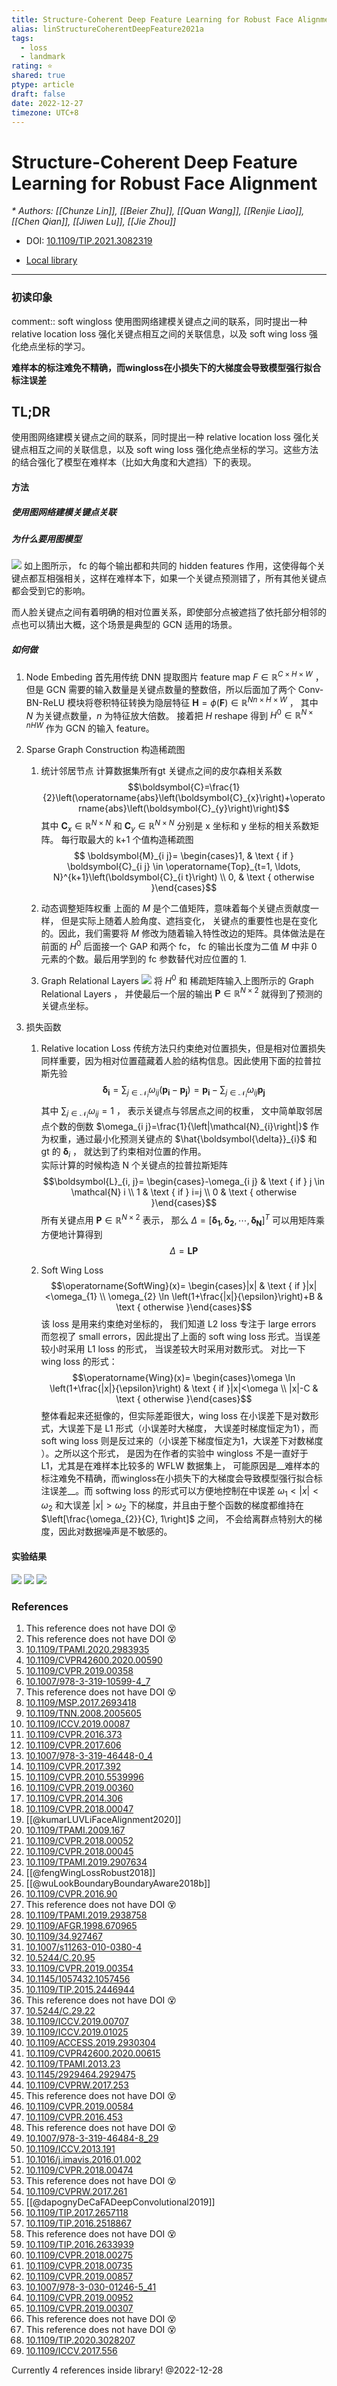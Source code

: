 ```yaml
---
title: Structure-Coherent Deep Feature Learning for Robust Face Alignment
alias: linStructureCoherentDeepFeature2021a
tags:
  - loss
  - landmark
rating: ⭐
shared: true
ptype: article
draft: false
date: 2022-12-27
timezone: UTC+8
---
```



# Structure-Coherent Deep Feature Learning for Robust Face Alignment
<cite>* Authors: [[Chunze Lin]], [[Beier Zhu]], [[Quan Wang]], [[Renjie Liao]], [[Chen Qian]], [[Jiwen Lu]], [[Jie Zhou]]</cite>

* DOI: [10.1109/TIP.2021.3082319](https://doi.org/10.1109/TIP.2021.3082319)

* [Local library](zotero://select/items/1_ZV23WLUC)

***

### 初读印象

comment:: soft wingloss 使用图网络建模关键点之间的联系，同时提出一种 relative location loss 强化关键点相互之间的关联信息，以及 soft wing loss 强化绝点坐标的学习。


__难样本的标注难免不精确，而wingloss在小损失下的大梯度会导致模型强行拟合标注误差__

## TL;DR

使用图网络建模关键点之间的联系，同时提出一种 relative location loss 强化关键点相互之间的关联信息，以及 soft wing loss 强化绝点坐标的学习。这些方法的结合强化了模型在难样本（比如大角度和大遮挡）下的表现。

#### 方法
##### 使用图网络建模关键点关联
##### 为什么要用图模型
![](https://markdown-imagebed.oss-cn-beijing.aliyuncs.com/imgs/202205162319978.png)
如上图所示， fc 的每个输出都和共同的 hidden features 作用，这使得每个关键点都互相强相关，这样在难样本下，如果一个关键点预测错了，所有其他关键点都会受到它的影响。

而人脸关键点之间有着明确的相对位置关系，即使部分点被遮挡了依托部分相邻的点也可以猜出大概，这个场景是典型的 GCN 适用的场景。

##### 如何做
1. Node Embeding
	首先用传统 DNN 提取图片 feature map $F \in \mathbb{R}^{C \times H \times W}$ ， 但是 GCN 需要的输入数量是关键点数量的整数倍，所以后面加了两个 Conv-BN-ReLU 模块将卷积特征转换为隐层特征 $\boldsymbol{H}=\phi(\boldsymbol{F}) \in \mathbb{R}^{N n \times H \times W}$ ， 其中 $N$ 为关键点数量，$n$ 为特征放大倍数。 接着把 $H$ reshape 得到 $H^0 \in \mathbb{R}^{N \times n H W}$ 作为 GCN 的输入 feature。

2. Sparse Graph Construction 构造稀疏图
	1. 统计邻居节点
		计算数据集所有gt 关键点之间的皮尔森相关系数
		$$\boldsymbol{C}=\frac{1}{2}\left(\operatorname{abs}\left(\boldsymbol{C}_{x}\right)+\operatorname{abs}\left(\boldsymbol{C}_{y}\right)\right)$$
		其中 $\boldsymbol{C}_{x} \in \mathbb{R}^{N \times N}$ 和 $\boldsymbol{C}_{y} \in \mathbb{R}^{N \times N}$ 分别是 x 坐标和 y 坐标的相关系数矩阵。
		每行取最大的 k+1 个值构造稀疏图
		$$
\boldsymbol{M}_{i j}= \begin{cases}1, & \text { if } \boldsymbol{C}_{i j} \in \operatorname{Top}_{t=1, \ldots, N}^{k+1}\left(\boldsymbol{C}_{i t}\right) \\ 0, & \text { otherwise }\end{cases}$$

   2. 动态调整矩阵权重
	   上面的 $M$ 是个二值矩阵，意味着每个关键点贡献度一样， 但是实际上随着人脸角度、遮挡变化， 关键点的重要性也是在变化的。因此，我们需要将 $M$ 修改为随着输入特性改边的矩阵。具体做法是在前面的 $H^0$ 后面接一个 GAP 和两个 fc， fc 的输出长度为二值 $M$ 中非 0 元素的个数。最后用学到的 fc 参数替代对应位置的 1.
   3. Graph Relational Layers
	   ![](https://markdown-imagebed.oss-cn-beijing.aliyuncs.com/imgs/202205170007985.png)
	   将 $H^0$ 和 稀疏矩阵输入上图所示的 Graph Relational Layers ， 并使最后一个层的输出 $\boldsymbol{P} \in \mathbb{R}^{N \times 2}$ 就得到了预测的关键点坐标。
	   
3. 损失函数
	1. Relative location Loss
		传统方法只约束绝对位置损失，但是相对位置损失同样重要，因为相对位置蕴藏着人脸的结构信息。因此使用下面的拉普拉斯先验
		$$\boldsymbol{\delta}_{\boldsymbol{i}}=\sum_{j \in \mathcal{N}_{i}} \omega_{i j}\left(\boldsymbol{p}_{\boldsymbol{i}}-\boldsymbol{p}_{\boldsymbol{j}}\right)=\boldsymbol{p}_{\boldsymbol{i}}-\sum_{j \in \mathcal{N}_{i}} \omega_{i j} \boldsymbol{p}_{\boldsymbol{j}} $$
		其中 $\sum_{j \in \mathcal{N}_{i}} \omega_{i j}=1$ ， 表示关键点与邻居点之间的权重， 文中简单取邻居点个数的倒数 $\omega_{i j}=\frac{1}{\left|\mathcal{N}_{i}\right|}$ 作为权重，通过最小化预测关键点的 $\hat{\boldsymbol{\delta}}_{i}$ 和 gt 的 $\boldsymbol{\delta}_{i}$ ， 就达到了约束相对位置的作用。	
		实际计算的时候构造 N 个关键点的拉普拉斯矩阵 
		$$\boldsymbol{L}_{i, j}= \begin{cases}-\omega_{i j} & \text { if } j \in \mathcal{N} i \\ 1 & \text { if } i=j \\ 0 & \text { otherwise }\end{cases}$$
		所有关键点用 $\boldsymbol{P} \in \mathbb{R}^{N \times 2}$ 表示， 那么 $\Delta=\left[\boldsymbol{\delta}_{\mathbf{1}}, \boldsymbol{\delta}_{\mathbf{2}}, \cdots, \boldsymbol{\delta}_{\boldsymbol{N}}\right]^{T}$ 可以用矩阵乘方便地计算得到
		$$\Delta=\boldsymbol{L} \boldsymbol{P}$$
		
		

	3. Soft Wing Loss
		$$\operatorname{SoftWing}(x)= \begin{cases}|x| & \text { if }|x|<\omega_{1} \\ \omega_{2} \ln \left(1+\frac{|x|}{\epsilon}\right)+B & \text { otherwise }\end{cases}$$
		该 loss 是用来约束绝对坐标的， 我们知道 L2 loss 专注于 large errors 而忽视了 small errors，因此提出了上面的 soft wing loss 形式。当误差较小时采用 L1 loss 的形式， 当误差较大时采用对数形式。
		对比一下 wing loss 的形式：
		$$\operatorname{Wing}(x)= \begin{cases}\omega \ln \left(1+\frac{|x|}{\epsilon}\right) & \text { if }|x|<\omega \\ |x|-C & \text { otherwise }\end{cases}$$
		整体看起来还挺像的，但实际差距很大，wing loss 在小误差下是对数形式，大误差下是 L1 形式（小误差时大梯度， 大误差时梯度恒定为1），而 soft wing loss 则是反过来的（小误差下梯度恒定为1，大误差下对数梯度	）。之所以这个形式， 是因为在作者的实验中 wingloss 不是一直好于 L1，尤其是在难样本比较多的 WFLW 数据集上， 可能原因是__难样本的标注难免不精确，而wingloss在小损失下的大梯度会导致模型强行拟合标注误差__。而 softwing loss 的形式可以方便地控制在中误差 $\omega_{1}<|x|<\omega_{2}$ 和大误差 $|x|>\omega_{2}$ 下的梯度，并且由于整个函数的梯度都维持在 $\left[\frac{\omega_{2}}{C}, 1\right]$ 之间， 不会给离群点特别大的梯度，因此对数据噪声是不敏感的。
		
		
#### 实验结果

![](https://markdown-imagebed.oss-cn-beijing.aliyuncs.com/imgs/202205170034238.png)
![](https://markdown-imagebed.oss-cn-beijing.aliyuncs.com/imgs/202205170035612.png)
![](https://markdown-imagebed.oss-cn-beijing.aliyuncs.com/imgs/202205170036915.png)



### References

1. This reference does not have DOI 😵
2. This reference does not have DOI 😵
3. [10.1109/TPAMI.2020.2983935](https://doi.org/10.1109/TPAMI.2020.2983935)
4. [10.1109/CVPR42600.2020.00590](https://doi.org/10.1109/CVPR42600.2020.00590)
5. [10.1109/CVPR.2019.00358](https://doi.org/10.1109/CVPR.2019.00358)
6. [10.1007/978-3-319-10599-4_7](https://doi.org/10.1007/978-3-319-10599-4_7)
7. This reference does not have DOI 😵
8. [10.1109/MSP.2017.2693418](https://doi.org/10.1109/MSP.2017.2693418)
9. [10.1109/TNN.2008.2005605](https://doi.org/10.1109/TNN.2008.2005605)
10. [10.1109/ICCV.2019.00087](https://doi.org/10.1109/ICCV.2019.00087)
11. [10.1109/CVPR.2016.373](https://doi.org/10.1109/CVPR.2016.373)
12. [10.1109/CVPR.2017.606](https://doi.org/10.1109/CVPR.2017.606)
13. [10.1007/978-3-319-46448-0_4](https://doi.org/10.1007/978-3-319-46448-0_4)
14. [10.1109/CVPR.2017.392](https://doi.org/10.1109/CVPR.2017.392)
15. [10.1109/CVPR.2010.5539996](https://doi.org/10.1109/CVPR.2010.5539996)
16. [10.1109/CVPR.2019.00360](https://doi.org/10.1109/CVPR.2019.00360)
17. [10.1109/CVPR.2014.306](https://doi.org/10.1109/CVPR.2014.306)
18. [10.1109/CVPR.2018.00047](https://doi.org/10.1109/CVPR.2018.00047)
19. [[@kumarLUVLiFaceAlignment2020]]
20. [10.1109/TPAMI.2009.167](https://doi.org/10.1109/TPAMI.2009.167)
21. [10.1109/CVPR.2018.00052](https://doi.org/10.1109/CVPR.2018.00052)
22. [10.1109/CVPR.2018.00045](https://doi.org/10.1109/CVPR.2018.00045)
23. [10.1109/TPAMI.2019.2907634](https://doi.org/10.1109/TPAMI.2019.2907634)
24. [[@fengWingLossRobust2018]]
25. [[@wuLookBoundaryBoundaryAware2018b]]
26. [10.1109/CVPR.2016.90](https://doi.org/10.1109/CVPR.2016.90)
27. This reference does not have DOI 😵
28. [10.1109/TPAMI.2019.2938758](https://doi.org/10.1109/TPAMI.2019.2938758)
29. [10.1109/AFGR.1998.670965](https://doi.org/10.1109/AFGR.1998.670965)
30. [10.1109/34.927467](https://doi.org/10.1109/34.927467)
31. [10.1007/s11263-010-0380-4](https://doi.org/10.1007/s11263-010-0380-4)
32. [10.5244/C.20.95](https://doi.org/10.5244/C.20.95)
33. [10.1109/CVPR.2019.00354](https://doi.org/10.1109/CVPR.2019.00354)
34. [10.1145/1057432.1057456](https://doi.org/10.1145/1057432.1057456)
35. [10.1109/TIP.2015.2446944](https://doi.org/10.1109/TIP.2015.2446944)
36. This reference does not have DOI 😵
37. [10.5244/C.29.22](https://doi.org/10.5244/C.29.22)
38. [10.1109/ICCV.2019.00707](https://doi.org/10.1109/ICCV.2019.00707)
39. [10.1109/ICCV.2019.01025](https://doi.org/10.1109/ICCV.2019.01025)
40. [10.1109/ACCESS.2019.2930304](https://doi.org/10.1109/ACCESS.2019.2930304)
41. [10.1109/CVPR42600.2020.00615](https://doi.org/10.1109/CVPR42600.2020.00615)
42. [10.1109/TPAMI.2013.23](https://doi.org/10.1109/TPAMI.2013.23)
43. [10.1145/2929464.2929475](https://doi.org/10.1145/2929464.2929475)
44. [10.1109/CVPRW.2017.253](https://doi.org/10.1109/CVPRW.2017.253)
45. This reference does not have DOI 😵
46. [10.1109/CVPR.2019.00584](https://doi.org/10.1109/CVPR.2019.00584)
47. [10.1109/CVPR.2016.453](https://doi.org/10.1109/CVPR.2016.453)
48. This reference does not have DOI 😵
49. [10.1007/978-3-319-46484-8_29](https://doi.org/10.1007/978-3-319-46484-8_29)
50. [10.1109/ICCV.2013.191](https://doi.org/10.1109/ICCV.2013.191)
51. [10.1016/j.imavis.2016.01.002](https://doi.org/10.1016/j.imavis.2016.01.002)
52. [10.1109/CVPR.2018.00474](https://doi.org/10.1109/CVPR.2018.00474)
53. This reference does not have DOI 😵
54. [10.1109/CVPRW.2017.261](https://doi.org/10.1109/CVPRW.2017.261)
55. [[@dapognyDeCaFADeepConvolutional2019]]
56. [10.1109/TIP.2017.2657118](https://doi.org/10.1109/TIP.2017.2657118)
57. [10.1109/TIP.2016.2518867](https://doi.org/10.1109/TIP.2016.2518867)
58. This reference does not have DOI 😵
59. [10.1109/TIP.2016.2633939](https://doi.org/10.1109/TIP.2016.2633939)
60. [10.1109/CVPR.2018.00275](https://doi.org/10.1109/CVPR.2018.00275)
61. [10.1109/CVPR.2018.00735](https://doi.org/10.1109/CVPR.2018.00735)
62. [10.1109/CVPR.2019.00857](https://doi.org/10.1109/CVPR.2019.00857)
63. [10.1007/978-3-030-01246-5_41](https://doi.org/10.1007/978-3-030-01246-5_41)
64. [10.1109/CVPR.2019.00952](https://doi.org/10.1109/CVPR.2019.00952)
65. [10.1109/CVPR.2019.00307](https://doi.org/10.1109/CVPR.2019.00307)
66. This reference does not have DOI 😵
67. This reference does not have DOI 😵
68. [10.1109/TIP.2020.3028207](https://doi.org/10.1109/TIP.2020.3028207)
69. [10.1109/ICCV.2017.556](https://doi.org/10.1109/ICCV.2017.556)

 Currently 4 references inside library! @2022-12-28
